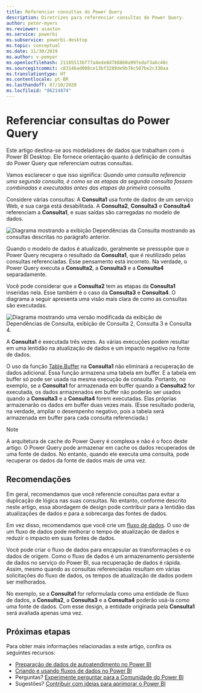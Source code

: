 ```yaml
---
title: Referenciar consultas do Power Query
description: Diretrizes para referenciar consultas do Power Query.
author: peter-myers
ms.reviewer: asaxton
ms.service: powerbi
ms.subservice: powerbi-desktop
ms.topic: conceptual
ms.date: 11/30/2019
ms.author: v-pemyer
ms.openlocfilehash: 21105513bf77a4ede8d788860a99fedaf3a6c48c
ms.sourcegitcommit: c83146ad008ce13bf3289de9b76c507be2c330aa
ms.translationtype: HT
ms.contentlocale: pt-BR
ms.lasthandoff: 07/10/2020
ms.locfileid: "86214874"
---
```

# <a name="referencing-power-query-queries"></a>Referenciar consultas do Power Query

Este artigo destina-se aos modeladores de dados que trabalham com o Power BI Desktop. Ele fornece orientação quanto à definição de consultas do Power Query que referenciam outras consultas.

Vamos esclarecer o que isso significa: _Quando uma consulta referencia uma segunda consulta, é como se as etapas da segunda consulta fossem combinadas e executadas antes das etapas da primeira consulta._

Considere várias consultas: A **Consulta1** usa fonte de dados de um serviço Web, e sua carga está desabilitada. A **Consulta2**, **Consulta3** e **Consulta4** referenciam a **Consulta1**, e suas saídas são carregadas no modelo de dados.

![Diagrama mostrando a exibição Dependências da Consulta mostrando as consultas descritas no parágrafo anterior.](media/power-query-referenced-queries/query-dependencies-web-service.png)

Quando o modelo de dados é atualizado, geralmente se pressupõe que o Power Query recupera o resultado da **Consulta1**, que é reutilizado pelas consultas referenciadas. Esse pensamento está incorreto. Na verdade, o Power Query executa a **Consulta2**, a **Consulta3** e a **Consulta4** separadamente.

Você pode considerar que a **Consulta2** tem as etapas da **Consulta1** inseridas nela. Esse também é o caso da **Consulta3** e **Consulta4**. O diagrama a seguir apresenta uma visão mais clara de como as consultas são executadas.

![Diagrama mostrando uma versão modificada da exibição de Dependências de Consulta, exibição de Consulta 2, Consulta 3 e Consulta 4.](media/power-query-referenced-queries/query-dependencies-web-service-concept.png)

A **Consulta1** é executada três vezes. As várias execuções podem resultar em uma lentidão na atualização de dados e um impacto negativo na fonte de dados.

O uso da função [Table.Buffer](/powerquery-m/table-buffer) na **Consulta1** não eliminará a recuperação de dados adicional. Essa função armazena uma tabela em buffer. E a tabela em buffer só pode ser usada na mesma execução de consulta. Portanto, no exemplo, se a **Consulta1** for armazenada em buffer quando a **Consulta2** for executada, os dados armazenados em buffer não poderão ser usados quando a **Consulta3** e a **Consulta4** forem executadas. Elas próprias armazenarão os dados em buffer duas vezes mais. (Esse resultado poderia, na verdade, ampliar o desempenho negativo, pois a tabela será armazenada em buffer para cada consulta referenciada.)

> [!NOTE]
> A arquitetura de cache do Power Query é complexa e não é o foco deste artigo. O Power Query pode armazenar em cache os dados recuperados de uma fonte de dados. No entanto, quando ele executa uma consulta, pode recuperar os dados da fonte de dados mais de uma vez.

## <a name="recommendations"></a>Recomendações

Em geral, recomendamos que você referencie consultas para evitar a duplicação de lógica nas suas consultas. No entanto, conforme descrito neste artigo, essa abordagem de design pode contribuir para a lentidão das atualizações de dados e para a sobrecarga das fontes de dados.

Em vez disso, recomendamos que você crie um [fluxo de dados](../transform-model/service-dataflows-overview.md). O uso de um fluxo de dados pode melhorar o tempo de atualização de dados e reduzir o impacto em suas fontes de dados.

Você pode criar o fluxo de dados para encapsular as transformações e os dados de origem. Como o fluxo de dados é um armazenamento persistente de dados no serviço do Power BI, sua recuperação de dados é rápida. Assim, mesmo quando as consultas referenciadas resultam em várias solicitações do fluxo de dados, os tempos de atualização de dados podem ser melhorados.

No exemplo, se a **Consulta1** for reformulada como uma entidade de fluxo de dados, a **Consulta2**, a **Consulta3** e a **Consulta4** poderão usá-la como uma fonte de dados. Com esse design, a entidade originada pela **Consulta1** será avaliada apenas uma vez.

## <a name="next-steps"></a>Próximas etapas

Para obter mais informações relacionadas a este artigo, confira os seguintes recursos:

- [Preparação de dados de autoatendimento no Power BI](../transform-model/service-dataflows-overview.md)
- [Criando e usando fluxos de dados no Power BI](../transform-model/service-dataflows-create-use.md)
- Perguntas? [Experimente perguntar para a Comunidade do Power BI](https://community.powerbi.com/)
- Sugestões? [Contribuir com ideias para aprimorar o Power BI](https://ideas.powerbi.com/)
